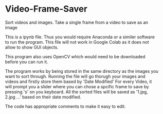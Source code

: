 # Video-Frame-Saver
Sort videos and images. Take a single frame from a video to save as an image

This is a ipynb file. Thus you would require Anaconda or a similer software to run the program.
This file will not work in Google Colab as it does not allow to show GUI objects.

This program also uses OpenCV which would need to be downloaded before you can run it.

The program works by being stored in the same directory as the images you want to sort through. 
Running the file will go thorugh your images and videos and firstly store them based by 'Date Modified'
For every Video, it will prompt you a slider where you can chose a spcific frame to save by pressing 's' 
on you keyboard. All the sorted files will be saved as '1.jpg, 2.jpg ...' based on their date modified.

The code has appropriate comments to make it easy to edit.
